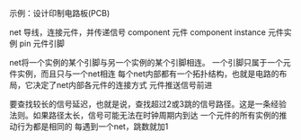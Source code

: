 示例：设计印制电路板(PCB)

net 导线，连接元件，并传递信号
component 元件
component instance 元件实例
pin 元件引脚

net将一个实例的某个引脚与另一个实例的某个引脚相连。
一个引脚只属于一个元件实例，而且只与一个net相连
每个net内部都有一个拓扑结构，也就是电路的布局，它决定了net内部各元件的连接方式
元件推送信号前进

要查找较长的信号延迟，也就是说，查找超过2或3跳的信号路径。这是一条经验法则。如果路径太长，信号可能无法在时钟周期内到达
一个元件的所有实例的推动行为都是相同的
每遇到一个net，跳数就加1




